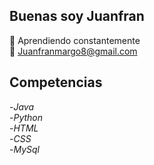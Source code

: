 ## Buenas soy Juanfran
📕 Aprendiendo constantemente </br>
📩 Juanfranmargo8@gmail.com
## Competencias
-*Java*</br>
-*Python*</br>
-*HTML*</br>
-*CSS*</br>
-*MySql*
